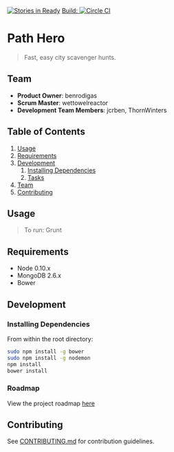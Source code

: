 [![Stories in Ready](https://badge.waffle.io/pathhero/pathhero.png?label=ready&title=Ready)](https://waffle.io/pathhero/pathhero)
[Build: ](https://circleci.com/gh/PathHero/PathHero/tree/master)[![Circle CI](https://circleci.com/gh/PathHero/PathHero/tree/master.svg?style=svg)](https://circleci.com/gh/PathHero/PathHero/tree/master)
# Path Hero

> Fast, easy city scavenger hunts.

## Team

  - __Product Owner__: benrodigas
  - __Scrum Master__: wettowelreactor
  - __Development Team Members__: jcrben, ThornWinters

## Table of Contents

1. [Usage](#Usage)
1. [Requirements](#requirements)
1. [Development](#development)
    1. [Installing Dependencies](#installing-dependencies)
    1. [Tasks](#tasks)
1. [Team](#team)
1. [Contributing](#contributing)

## Usage

> To run: Grunt

## Requirements

- Node 0.10.x
- MongoDB 2.6.x
- Bower

## Development

### Installing Dependencies

From within the root directory:

```sh
sudo npm install -g bower
sudo npm install -g nodemon
npm install
bower install
```

### Roadmap

View the project roadmap [here](https://github.com/PathHero/PathHero/issues)


## Contributing

See [CONTRIBUTING.md](CONTRIBUTING.md) for contribution guidelines.

